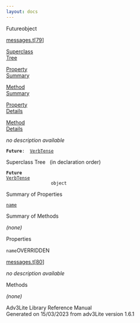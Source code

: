 ```yaml
---
layout: docs
---
```

<span class="title">Future</span><span class="type">object</span>

[messages.t](../file/messages.t.html)\[[79](../source/messages.t.html#79)\]

[Superclass  
Tree](#_SuperClassTree_)

[Property  
Summary](#_PropSummary_)

[Method  
Summary](#_MethodSummary_)

[Property  
Details](#_Properties_)

[Method  
Details](#_Methods_)



*no description available*

**`Future`**` :   `[`VerbTense`](../object/VerbTense.html)



<span id="_SuperClassTree_"></span>



<span class="hdln">Superclass Tree</span>   (in declaration order)



**`Future`**  
[`VerbTense`](../object/VerbTense.html)  
`                 object`  
<span id="_PropSummary_"></span>



<span class="hdln">Summary of Properties</span>  



[`name`](#name)



<span id="_MethodSummary_"></span>



<span class="hdln">Summary of Methods</span>  







*(none)* <span id="_Properties_"></span>



<span class="hdln">Properties</span>  



<span id="name"></span>

`name`<span class="rem">OVERRIDDEN</span>

[messages.t](../file/messages.t.html)\[[80](../source/messages.t.html#80)\]



*no description available*



<span id="_Methods_"></span>



<span class="hdln">Methods</span>  



*(none)*



Adv3Lite Library Reference Manual  
Generated on 15/03/2023 from adv3Lite version 1.6.1


